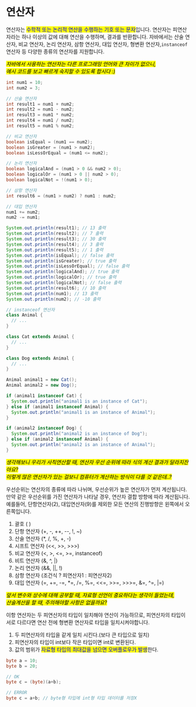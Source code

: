 # 연산자

연산자는 <mark style="color:blue;">수학적 또는 논리적 연산을 수행하는 기호 또는 문자</mark>입니다. 연산자는 피연산자라는 하나 이상의 값에 대해 연산을 수행하며, 결과를 반환합니다. 자바에서는 산술 연산자, 비교 연산자, 논리 연산자, 삼항 연산자, 대입 연산자, 형변환 연산자,`instanceof` 연산자 등 다양한 종류의 연산자를 지원합니다.





_<mark style="background-color:yellow;">자바에서 사용하는 연산자는 다른 프로그래밍 언어와 큰 차이가 없으니,</mark>_ \
_<mark style="background-color:yellow;">예시 코드를 보고 빠르게 숙지할 수 있도록 합시다 :)</mark>_

```java
int num1 = 10;
int num2 = 3;

// 산술 연산자
int result1 = num1 + num2;
int result2 = num1 - num2;
int result3 = num1 * num2;
int result4 = num1 / num2;
int result5 = num1 % num2;

// 비교 연산자
boolean isEqual = (num1 == num2);
boolean isGreater = (num1 > num2);
boolean isLessOrEqual = (num1 <= num2);

// 논리 연산자
boolean logicalAnd = (num1 > 0 && num2 > 0);
boolean logicalOr = (num1 > 0 || num2 > 0);
boolean logicalNot = !(num1 > 0);

// 삼항 연산자
int result6 = (num1 > num2) ? num1 : num2;

// 대입 연산자
num1 += num2;
num2 -= num1;

System.out.println(result1); // 13 출력
System.out.println(result2); // 7 출력
System.out.println(result3); // 30 출력
System.out.println(result4); // 3 출력
System.out.println(result5); // 1 출력
System.out.println(isEqual); // false 출력
System.out.println(isGreater); // true 출력
System.out.println(isLessOrEqual); // false 출력
System.out.println(logicalAnd); // true 출력
System.out.println(logicalOr); // true 출력
System.out.println(logicalNot); // false 출력
System.out.println(result6); // 10 출력
System.out.println(num1); // 13 출력
System.out.println(num2); // -10 출력

// instanceof 연산자
class Animal {
  // ...
}

class Cat extends Animal {
  // ...
}

class Dog extends Animal {
  // ...
}

Animal animal1 = new Cat();
Animal animal2 = new Dog();

if (animal1 instanceof Cat) {
  System.out.println("animal1 is an instance of Cat");
} else if (animal1 instanceof Animal) {
  System.out.println("animal1 is an instance of Animal");
}

if (animal2 instanceof Dog) {
  System.out.println("animal2 is an instance of Dog");
} else if (animal2 instanceof Animal) {
  System.out.println("animal2 is an instance of Animal");
}

```





_<mark style="background-color:yellow;">생각해보니 우리가 사칙연산할 때, 연산자  우선 순위에 따라 식의 계산 결과가 달라지잔아요?</mark>_\
_<mark style="background-color:yellow;">이렇게 많은 연산자가 있는 걸보니 컴퓨터가 계산하는 방식이 다를 것 같은데..?</mark>_

우선순위는 연산자의 종류에 따라 나뉘며, 우선순위가 높은 연산자가 먼저 계산됩니다. 만약 같은 우선순위를 가진 연산자가 나타날 경우, 연산자 결합 방향에 따라 계산됩니다. 예를들어, 단항연산자(2), 대입연산자(9)를 제외한 모든 연산의 진행방향은 왼쪽에서 오른쪽입니다.

1. 괄호 ( )
2. 단항 연산자 (+, -, ++, --, !, \~)
3. 산술 연산자 (\*, /, %, +, -)
4. 시프트 연산자 (<<, >>, >>>)
5. 비교 연산자 (<, >, <=, >=, instanceof)
6. 비트 연산자 (&, ^, |)
7. 논리 연산자 (&&, ||, !)
8. 삼항 연산자 (조건식 ? 피연산자1 : 피연산자2)
9. 대입 연산자 (=, +=, -=, \*=, /=, %=, <<=, >>=, >>>=, &=, ^=, |=)





_<mark style="background-color:yellow;">앞서 변수와 상수에 대해 공부할 때, 자료형 선언이 중요하다는 생각이 들었는데,</mark>_\
_<mark style="background-color:yellow;">산술계산을 할  때, 주의해야할 사항은 없을까요?</mark>_

이항 연산자는 두 피연산자의 타입이 일치해야 연산이 가능하므로, 피연산자의 타입이 서로 다르다면 연산 전에 형변환 연산자로 타입을 일치시켜야합니다.&#x20;

1. 두 피연산자의 타입을 같게 일치 시킨다.(보다 큰 타입으로 일치)
2. 피연산자의 타입이 int보다 작은 타입이면 int로 변환된다.
3. 값의 범위가 <mark style="color:blue;">자료형 타입의 최대값을 넘으면 오버플로우가 발생</mark>한다.

```java
byte a = 10;
byte b = 20;

// OK
byte c = (byte)(a+b);

// ERROR
byte c = a+b; // byte형 타입에 int형 타입 데이터를 저장X
```

